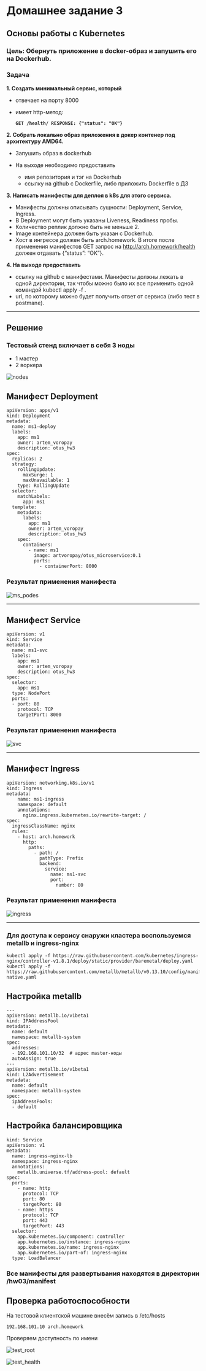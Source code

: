 # Домашнее задание 3

## Основы работы с Kubernetes
### Цель: Обернуть приложение в docker-образ и запушить его на Dockerhub.

### Задача
**1. Создать минимальный сервис, который**

- отвечает на порту 8000
- имеет http-метод:

   **`GET /health/
    RESPONSE: {"status": "OK"}`**

**2. Cобрать локально образ приложения в докер контенер под архитектуру AMD64.**

- Запушить образ в dockerhub

- На выходе необходимо предоставить

    - имя репозитория и тэг на Dockerhub
    - ссылку на github c Dockerfile, либо приложить Dockerfile в ДЗ

**3. Написать манифесты для деплоя в k8s для этого сервиса.**

- Манифесты должны описывать сущности: Deployment, Service, Ingress.
- В Deployment могут быть указаны Liveness, Readiness пробы.
- Количество реплик должно быть не меньше 2. 
- Image контейнера должен быть указан с Dockerhub.
- Хост в ингрессе должен быть arch.homework. В итоге после применения манифестов GET запрос на http://arch.homework/health должен отдавать {“status”: “OK”}.

**4. На выходе предоставить**

- ссылку на github c манифестами. Манифесты должны лежать в одной директории, так чтобы можно было их все применить одной командой kubectl apply -f .
- url, по которому можно будет получить ответ от сервиса (либо тест в postmanе).
---


## Решение
### Тестовый стенд включает в себя 3 ноды
- 1 мастер
- 2 воркера

![nodes](./img/nodes.png)

## Манифест Deployment

```
apiVersion: apps/v1
kind: Deployment
metadata:
  name: ms1-deploy
  labels:
    app: ms1
    owner: artem_voropay
    description: otus_hw3
spec:
  replicas: 2
  strategy:
    rollingUpdate:
      maxSurge: 1
      maxUnavailable: 1
    type: RollingUpdate
  selector:
    matchLabels:
      app: ms1
  template:
    metadata:
      labels:
        app: ms1
        owner: artem_voropay
        description: otus_hw3
    spec:
      containers:
        - name: ms1
          image: artvoropay/otus_microservice:0.1
          ports:
            - containerPort: 8000
```
### Результат применения манифеста
![ms_podes](./img/ms_podes.png)


---
## Манифест Service

```
apiVersion: v1
kind: Service
metadata:
  name: ms1-svc
  labels:
    app: ms1
    owner: artem_voropay
    description: otus_hw3
spec:
  selector:
    app: ms1
  type: NodePort
  ports:
  - port: 80
    protocol: TCP
    targetPort: 8000
```
### Результат применения манифеста
![svc](./img/svc.png)

---
## Манифест Ingress

```
apiVersion: networking.k8s.io/v1
kind: Ingress
metadata:
    name: ms1-ingress
    namespace: default
    annotations:
      nginx.ingress.kubernetes.io/rewrite-target: /
spec:
  ingressClassName: nginx
  rules:
    - host: arch.homework
      http:
        paths:
          - path: /
            pathType: Prefix
            backend:
              service:
                name: ms1-svc
                port:
                  number: 80
```
### Результат применения манифеста
![ingress](./img/ingress.png)

---


### Для доступа к сервису снаружи кластера воспользуемся metallb и ingress-nginx

```
kubectl apply -f https://raw.githubusercontent.com/kubernetes/ingress-nginx/controller-v1.8.1/deploy/static/provider/baremetal/deploy.yaml
kubectl apply -f https://raw.githubusercontent.com/metallb/metallb/v0.13.10/config/manifests/metallb-native.yaml
```

## Настройка metallb
```
---
apiVersion: metallb.io/v1beta1
kind: IPAddressPool
metadata:
  name: default
  namespace: metallb-system
spec:
  addresses:
  - 192.168.101.10/32  # адрес master-ноды
  autoAssign: true
---
apiVersion: metallb.io/v1beta1
kind: L2Advertisement
metadata:
  name: default
  namespace: metallb-system
spec:
  ipAddressPools:
  - default
```


## Настройка балансировщика
```
kind: Service
apiVersion: v1
metadata:
  name: ingress-nginx-lb
  namespace: ingress-nginx
  annotations:
    metallb.universe.tf/address-pool: default
spec:
  ports:
    - name: http
      protocol: TCP
      port: 80
      targetPort: 80
    - name: https
      protocol: TCP
      port: 443
      targetPort: 443
  selector:
    app.kubernetes.io/component: controller
    app.kubernetes.io/instance: ingress-nginx
    app.kubernetes.io/name: ingress-nginx
    app.kubernetes.io/part-of: ingress-nginx
  type: LoadBalancer
```

### Все манифесты для развертывания находятся в директории /hw03/manifest

## Проверка работоспособности

На тестовой клиентской машине внесём запись в /etc/hosts

`192.168.101.10 arch.homework`

Проверяем доступность по имени

![test_root](./img/test_root.png)

![test_health](./img/test_health.png)